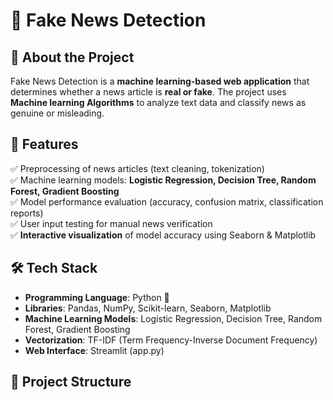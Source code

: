 # 📰 Fake News Detection

## 📌 About the Project
Fake News Detection is a **machine learning-based web application** that determines whether a news article is **real or fake**. The project uses **Machine learning Algorithms**  to analyze text data and classify news as genuine or misleading.

## 🚀 Features
✅ Preprocessing of news articles (text cleaning, tokenization)  
✅ Machine learning models: **Logistic Regression, Decision Tree, Random Forest, Gradient Boosting**  
✅ Model performance evaluation (accuracy, confusion matrix, classification reports)  
✅ User input testing for manual news verification  
✅ **Interactive visualization** of model accuracy using Seaborn & Matplotlib  

## 🛠️ Tech Stack
- **Programming Language**: Python 🐍  
- **Libraries**: Pandas, NumPy, Scikit-learn, Seaborn, Matplotlib  
- **Machine Learning Models**: Logistic Regression, Decision Tree, Random Forest, Gradient Boosting  
- **Vectorization**: TF-IDF (Term Frequency-Inverse Document Frequency)  
- **Web Interface**: Streamlit (app.py)  

## 📂 Project Structure
